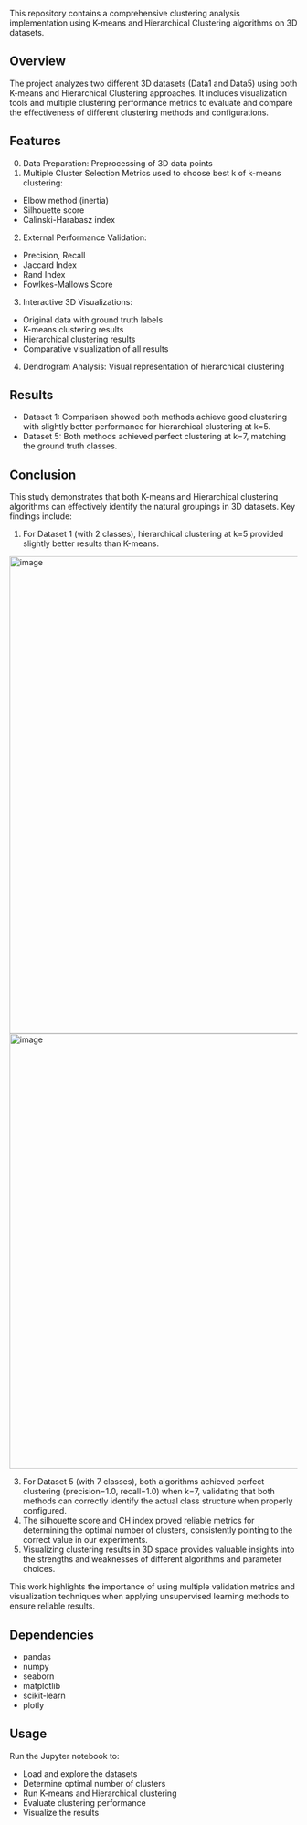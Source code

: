This repository contains a comprehensive clustering analysis implementation using K-means and Hierarchical Clustering algorithms on 3D datasets.

## Overview
The project analyzes two different 3D datasets (Data1 and Data5) using both K-means and Hierarchical Clustering approaches. It includes visualization tools and multiple clustering performance metrics to evaluate and compare the effectiveness of different clustering methods and configurations.

## Features
0. Data Preparation: Preprocessing of 3D data points
1. Multiple Cluster Selection Metrics used to choose best k of k-means clustering:
- Elbow method (inertia)
- Silhouette score
- Calinski-Harabasz index

2. External Performance Validation:
- Precision, Recall
- Jaccard Index
- Rand Index
- Fowlkes-Mallows Score

3. Interactive 3D Visualizations:
- Original data with ground truth labels
- K-means clustering results
- Hierarchical clustering results
- Comparative visualization of all results

4. Dendrogram Analysis: Visual representation of hierarchical clustering

## Results
- Dataset 1: Comparison showed both methods achieve good clustering with slightly better performance for hierarchical clustering at k=5.
- Dataset 5: Both methods achieved perfect clustering at k=7, matching the ground truth classes.

## Conclusion
This study demonstrates that both K-means and Hierarchical clustering algorithms can effectively identify the natural groupings in 3D datasets. Key findings include:
1. For Dataset 1 (with 2 classes), hierarchical clustering at k=5 provided slightly better results than K-means.
<img width="836" alt="image" src="https://github.com/user-attachments/assets/cd2a6d5c-958d-4dc1-91da-c2cbec5e0863" />
<img width="762" alt="image" src="https://github.com/user-attachments/assets/411cb4bc-f445-4594-8532-dc280f8226af" />

3. For Dataset 5 (with 7 classes), both algorithms achieved perfect clustering (precision=1.0, recall=1.0) when k=7, validating that both methods can correctly identify the actual class structure when properly configured.
4. The silhouette score and CH index proved reliable metrics for determining the optimal number of clusters, consistently pointing to the correct value in our experiments.
5. Visualizing clustering results in 3D space provides valuable insights into the strengths and weaknesses of different algorithms and parameter choices.

This work highlights the importance of using multiple validation metrics and visualization techniques when applying unsupervised learning methods to ensure reliable results.

## Dependencies
- pandas
- numpy
- seaborn
- matplotlib
- scikit-learn
- plotly

## Usage
Run the Jupyter notebook to:
- Load and explore the datasets
- Determine optimal number of clusters
- Run K-means and Hierarchical clustering
- Evaluate clustering performance
- Visualize the results
